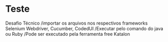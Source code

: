 # Teste
Desafio Técnico
/importar os arquivos nos respectivos frameworks Selenium Webdriver, Cucumber,  CodedUI
/Executar pelo comando do java ou Ruby
/Pode ser executado pela ferramenta free Katalon 
